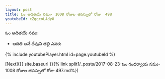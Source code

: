 ```yaml
---
layout: post
title: ఓం అదితయే నమః- 1008 రోజుల తపస్సులో రోజు  498
youtubeId: cZggcoLAdy8
---
```

 
 
 ఓం అదితయే నమః  
 
 -  ఆదితి అనే దేవుని తల్లి ఎవరు 
 
  
 
  
 
 
 
 
 
 


{% include youtubePlayer.html id=page.youtubeId %}
 
[Next]({{ site.baseurl }}{% link  split1/_posts/2017-08-23-ఓం గంధర్వాయ నమః- 1008 రోజుల తపస్సులో రోజు  497.md%})
 
